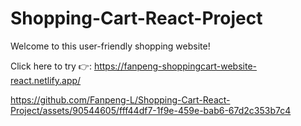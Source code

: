 # Shopping-Cart-React-Project

Welcome to this user-friendly shopping website!

Click here to try 👉: https://fanpeng-shoppingcart-website-react.netlify.app/ 

https://github.com/Fanpeng-L/Shopping-Cart-React-Project/assets/90544605/fff44df7-1f9e-459e-bab6-67d2c353b7c4


